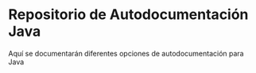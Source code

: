 # Repositorio de Autodocumentación Java

Aquí se documentarán diferentes opciones de autodocumentación para Java